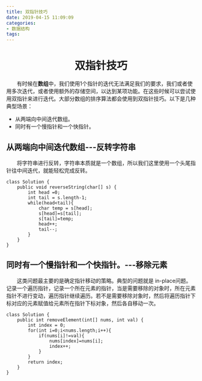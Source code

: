 ```yaml
---
title: 双指针技巧
date: 2019-04-15 11:09:09
categories:
- 数据结构
tags:
---
```


# <center>双指针技巧</center>

&emsp;&emsp;有时候在**数组**中，我们使用1个指针的迭代无法满足我们的要求，我们或者使用多次迭代，或者使用额外的存储空间，以达到某项功能。在这些时候可以尝试使用双指针来进行迭代。大部分数组的排序算法都会使用到双指针技巧。以下是几种典型场景：

- 从两端向中间迭代数组。
- 同时有一个慢指针和一个快指针。

## 从两端向中间迭代数组---反转字符串

&emsp;&emsp;将字符串进行反转，字符串本质就是一个数组，所以我们这里使用一个头尾指针往中间迭代，就能轻松完成反转。

```
class Solution {
    public void reverseString(char[] s) {
        int head =0;
        int tail = s.length-1;
        while(head<tail){
            char temp = s[head];
            s[head]=s[tail];
            s[tail]=temp;
            head++;
            tail--;
        }
    }
}
```

## 同时有一个慢指针和一个快指针。---移除元素

&emsp;&emsp;这类问题最主要的是确定指针移动的策略。典型的问题就是 in-place问题。记录一个遍历指针，记录一个所在元素的指针，当是需要移除的对象时，所在元素指针不进行变动，遍历指针继续遍历。若不是需要移除对象时，然后将遍历指针下标对应的元素赋值给元素所在指针下标对象，然后各自移动一次。


```
class Solution {
    public int removeElement(int[] nums, int val) {
        int index = 0;
        for(int i=0;i<nums.length;i++){
            if(nums[i]!=val){
                nums[index]=nums[i];
                index++;
            }
        }
        return index;
    }
}

```

